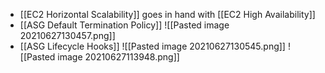 - [[EC2 Horizontal Scalability]] goes in hand with [[EC2 High Availability]]
- [[ASG Default Termination Policy]]
![[Pasted image 20210627130457.png]]
- [[ASG Lifecycle Hooks]]
![[Pasted image 20210627130545.png]]
![[Pasted image 20210627113948.png]]
